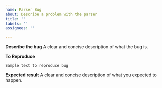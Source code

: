 ```yaml
---
name: Parser Bug
about: Describe a problem with the parser
title: ''
labels: ''
assignees: ''

---
```


**Describe the bug**
A clear and concise description of what the bug is.

**To Reproduce**
```
Sample text to reproduce bug
```

**Expected result**
A clear and concise description of what you expected to happen.
